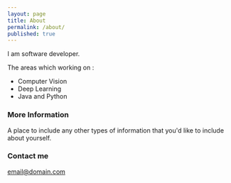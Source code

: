 ```yaml
---
layout: page
title: About
permalink: /about/
published: true
---
```


I am software developer.

The areas which working on :

- Computer Vision
- Deep Learning
- Java and Python 

### More Information

A place to include any other types of information that you'd like to include about yourself.

### Contact me

[email@domain.com](mailto:email@domain.com)
